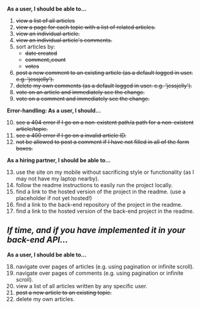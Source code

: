 **As a user, I should be able to...**

1. ~~view a list of all articles~~
2. ~~view a page for each topic with a list of related articles.~~
3. ~~view an individual article.~~
4. ~~view an individual article's comments.~~
5. sort articles by:
   - ~~date created~~
   - ~~comment_count~~
   - ~~votes~~
6. ~~post a new comment to an existing article (as a default logged in user. e.g. 'jessjelly').~~
7. ~~delete my own comments (as a default logged in user. e.g. 'jessjelly').~~
8. ~~vote on an article and immediately see the change.~~
9. ~~vote on a comment and immediately see the change.~~

**Error-handling: As a user, I should...**

10. ~~see a 404 error if I go on a non-existent path/a path for a non-existent article/topic.~~
11. ~~see a 400 error if I go on a invalid article ID.~~
12. ~~not be allowed to post a comment if I have not filled in all of the form boxes.~~

**As a hiring partner, I should be able to...**

13. use the site on my mobile without sacrificing style or functionality (as I may not have my laptop nearby).
14. follow the readme instructions to easily run the project locally.
15. find a link to the hosted version of the project in the readme. (use a placeholder if not yet hosted!)
16. find a link to the back-end repository of the project in the readme.
17. find a link to the hosted version of the back-end project in the readme.

## _If time, and if you have implemented it in your back-end API..._

**As a user, I should be able to...**

18. navigate over pages of articles (e.g. using pagination or infinite scroll).
19. navigate over pages of comments (e.g. using pagination or infinite scroll).
20. view a list of all articles written by any specific user.
21. ~~post a new article to an existing topic.~~
22. delete my own articles.
